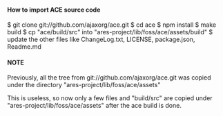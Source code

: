 #### How to import ACE source code ####

 $ git clone git://github.com/ajaxorg/ace.git
 $ cd ace
 $ npm install
 $ make build
 $ cp "ace/build/src" into "ares-project/lib/foss/ace/assets/build"
 $ update the other files like ChangeLog.txt, LICENSE, package.json, Readme.md

#### NOTE ####

Previously, all the tree from git://github.com/ajaxorg/ace.git was
copied under the directory "ares-project/lib/foss/ace/assets"

This is useless, so now only a few files and "build/src" are copied
under "ares-project/lib/foss/ace/assets" after the ace build is done.